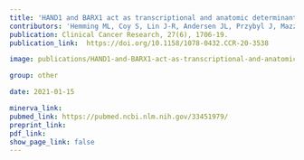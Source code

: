 ```yaml
---
title: 'HAND1 and BARX1 act as transcriptional and anatomic determinants of malignancy in gastrointestinal stromal tumor.'
contributors: 'Hemming ML, Coy S, Lin J-R, Andersen JL, Przybyl J, Mazzola E, Abdelhamid Ahmed AH,... Santagata S. (2021).'
publication: Clinical Cancer Research, 27(6), 1706-19.
publication_link:  https://doi.org/10.1158/1078-0432.CCR-20-3538

image: publications/HAND1-and-BARX1-act-as-transcriptional-and-anatomic-determinants-of-malignancy-in-gastrointestinal-stromal-tumor.PNG

group: other

date: 2021-01-15

minerva_link:
pubmed_link: https://pubmed.ncbi.nlm.nih.gov/33451979/
preprint_link:
pdf_link:
show_page_link: false
---
```

